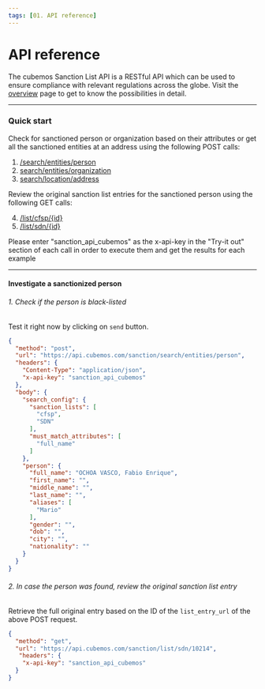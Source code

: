 ```yaml
---
tags: [01. API reference]
---
```


# API reference

The cubemos Sanction List API is a RESTful API which can be used to ensure compliance with relevant regulations across the globe. Visit the [overview](../swagger/sanctions_list.v1.yaml) page to get to know the possibilities in detail.

---

### Quick start

Check for sanctioned person or organization based on their attributes or get all the sanctioned entities at an address using the following POST calls: 
1. [/search/entities/person](../swagger/sanctions_list.v1.yaml/paths/~1search~1entities~1person/post) 
2. [search/entities/organization](../swagger/sanctions_list.v1.yaml/paths/~1search~1entities~1organization/post) 
3. [search/location/address](../swagger/sanctions_list.v1.yaml/paths/~1search~1location~1address/post)

Review the original sanction list entries for the sanctioned person using the following GET calls:

4. [/list/cfsp/{id}](../swagger/sanctions_list.v1.yaml/paths/~1list~1cfsp~1{id}/get)
5. [/list/sdn/{id}](../swagger/sanctions_list.v1.yaml/paths/~1list~1sdn~1{id}/get)

Please enter "sanction_api_cubemos" as the x-api-key in the "Try-it out" section of each call in order to execute them and get the results for each example

---
#### **Investigate a sanctionized person**

###### 1. Check if the person is black-listed
Test it right now by clicking on `send` button.

```json http
{
  "method": "post",
  "url": "https://api.cubemos.com/sanction/search/entities/person",
  "headers": {
    "Content-Type": "application/json",
    "x-api-key": "sanction_api_cubemos"
  },
  "body": {
    "search_config": {
      "sanction_lists": [
        "cfsp",
        "SDN"
      ],
      "must_match_attributes": [
        "full_name"
      ]
    },
    "person": {
      "full_name": "OCHOA VASCO, Fabio Enrique",
      "first_name": "",
      "middle_name": "",
      "last_name": "",
      "aliases": [
        "Mario"
      ],
      "gender": "",
      "dob": "",
      "city": "",
      "nationality": ""
    }
  }
}
```

###### 2. In case the person was found, review the original sanction list entry
Retrieve the full original entry based on the ID of the `list_entry_url` of the above POST request.

```json http
{
  "method": "get",
  "url": "https://api.cubemos.com/sanction/list/sdn/10214",
   "headers": {
    "x-api-key": "sanction_api_cubemos"
  }
}
```



